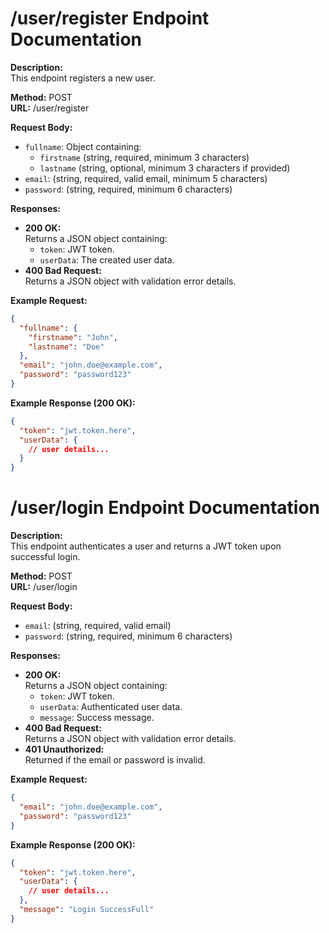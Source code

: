 # /user/register Endpoint Documentation

**Description:**  
This endpoint registers a new user.

**Method:** POST  
**URL:** /user/register

**Request Body:**

- `fullname`: Object containing:
  - `firstname` (string, required, minimum 3 characters)
  - `lastname` (string, optional, minimum 3 characters if provided)
- `email`: (string, required, valid email, minimum 5 characters)
- `password`: (string, required, minimum 6 characters)

**Responses:**

- **200 OK:**  
  Returns a JSON object containing:
  - `token`: JWT token.
  - `userData`: The created user data.
- **400 Bad Request:**  
  Returns a JSON object with validation error details.

**Example Request:**

```json
{
  "fullname": {
    "firstname": "John",
    "lastname": "Doe"
  },
  "email": "john.doe@example.com",
  "password": "password123"
}
```

**Example Response (200 OK):**

```json
{
  "token": "jwt.token.here",
  "userData": {
    // user details...
  }
}
```

# /user/login Endpoint Documentation

**Description:**  
This endpoint authenticates a user and returns a JWT token upon successful login.

**Method:** POST  
**URL:** /user/login

**Request Body:**

- `email`: (string, required, valid email)
- `password`: (string, required, minimum 6 characters)

**Responses:**

- **200 OK:**  
  Returns a JSON object containing:
  - `token`: JWT token.
  - `userData`: Authenticated user data.
  - `message`: Success message.
- **400 Bad Request:**  
  Returns a JSON object with validation error details.
- **401 Unauthorized:**  
  Returned if the email or password is invalid.

**Example Request:**

```json
{
  "email": "john.doe@example.com",
  "password": "password123"
}
```

**Example Response (200 OK):**

```json
{
  "token": "jwt.token.here",
  "userData": {
    // user details...
  },
  "message": "Login SuccessFull"
}
```
